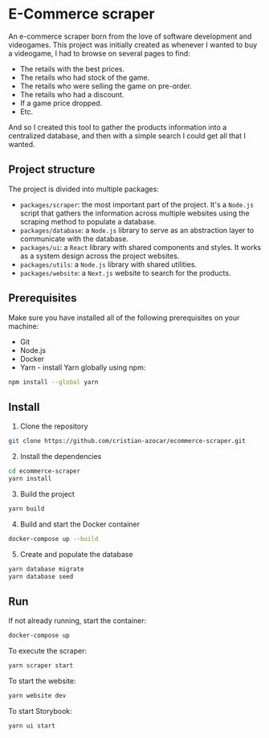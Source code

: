 # E-Commerce scraper

An e-commerce scraper born from the love of software development and videogames.
This project was initially created as whenever I wanted to buy a videogame, I had to browse on several pages to find:

- The retails with the best prices.
- The retails who had stock of the game.
- The retails who were selling the game on pre-order.
- The retails who had a discount.
- If a game price dropped.
- Etc.

And so I created this tool to gather the products information into a centralized database, and then with a simple search I could get all that I wanted.

## Project structure

The project is divided into multiple packages:

- `packages/scraper`: the most important part of the project. It's a `Node.js` script that gathers the information across multiple websites using the scraping method to populate a database.
- `packages/database`: a `Node.js` library to serve as an abstraction layer to communicate with the database.
- `packages/ui`: a `React` library with shared components and styles. It works as a system design across the project websites.
- `packages/utils`: a `Node.js` library with shared utilities.
- `packages/website`: a `Next.js` website to search for the products.

## Prerequisites

Make sure you have installed all of the following prerequisites on your machine:
* Git
* Node.js
* Docker
* Yarn - install Yarn globally using npm:

```bash
npm install --global yarn
```

## Install

1. Clone the repository

```bash
git clone https://github.com/cristian-azocar/ecommerce-scraper.git
```

2. Install the dependencies

```bash
cd ecommerce-scraper
yarn install
```

3. Build the project

```bash
yarn build
```

4. Build and start the Docker container

```bash
docker-compose up --build
```

5. Create and populate the database

```bash
yarn database migrate
yarn database seed
```

## Run

If not already running, start the container:

```bash
docker-compose up
```

To execute the scraper:

```bash
yarn scraper start
```

To start the website:

```bash
yarn website dev
```

To start Storybook:

```bash
yarn ui start
```
